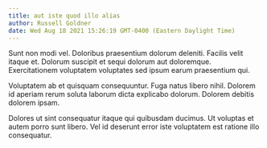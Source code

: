 ```yaml
---
title: aut iste quod illo alias
author: Russell Goldner
date: Wed Aug 18 2021 15:26:19 GMT-0400 (Eastern Daylight Time)
---
```

Sunt non modi vel. Doloribus praesentium dolorum deleniti. Facilis velit itaque et. Dolorum suscipit et sequi dolorum aut doloremque. Exercitationem voluptatem voluptates sed ipsum earum praesentium qui.

 Voluptatem ab et quisquam consequuntur. Fuga natus libero nihil. Dolorem id aperiam rerum soluta laborum dicta explicabo dolorum. Dolorem debitis dolorem ipsam.

 Dolores ut sint consequatur itaque qui quibusdam ducimus. Ut voluptas et autem porro sunt libero. Vel id deserunt error iste voluptatem est ratione illo consequatur.
